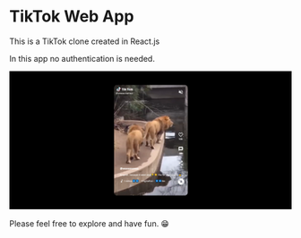 # TikTok Web App

This is a TikTok clone created in React.js

In this app no authentication is needed.

![alt text](https://raw.githubusercontent.com/tonigasic/portfolio/master/src/assets/images/tiktok.png)

Please feel free to explore and have fun. 😁



